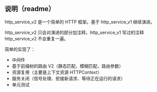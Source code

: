 ## 说明（readme）

http_service_v2 是一个简单的 HTTP 框架。基于 http_service_v1 继续演进。

http_service_v2 只会对演进的部分加注释，http_service_v1 写过的注释 http_service_v2 不会重复一遍。

简单的实现了：

- 中间件
- 基于前缀树的路由 V2（静态匹配，模糊匹配，路由参数）
- 资源复用（主要是上下文资源 HTTPContext）
- 服务关闭（信号处理、拒接新请求、等待正在运行的请求）
- 单元测试
